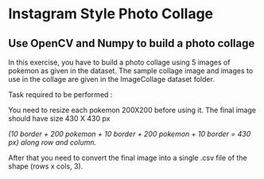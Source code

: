 
# Instagram Style Photo Collage

## Use OpenCV and Numpy to build a photo collage

In this exercise, you have to build a photo collage using 5 images of pokemon as given in the dataset. The sample collage image and images to use in the collage are given in the ImageCollage dataset folder.


Task required to be performed : 

You need to resize each pokemon 200X200 before using it. The final image should have size 430 X 430 px

_(10 border + 200 pokemon + 10 border + 200 pokemon + 10 border = 430 px) along row and column._

After that you need to convert the final image into a single .csv file of the shape (rows x cols, 3). 
